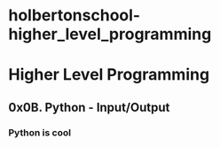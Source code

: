 # holbertonschool-higher_level_programming
# Higher Level Programming
## 0x0B. Python - Input/Output
### Python is cool
